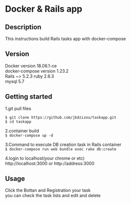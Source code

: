 # Docker & Rails app

## Description
This instructions build Rails tasks app with docker-compose

## Version
Docker version 18.06.1-ce  
docker-compose version 1.23.2  
Rails ~> 5.2.3
ruby 2.6.3  
mysql 5.7  

## Getting started
1.git pull files  
```
$ git clone https://github.com/jbdzizou/taskapp.git  
$ cd taskapp
```
2.container build  
`$ docker-compose up -d`

3.Command to execute DB creation task in Rails container  
`$ docker-compose run web bundle exec rake db:create`

4.login to localhost(your chrome or etc)  
http://localhost:3000 or http://address:3000

## Usage
Click the Bottan and Registration your task  
you can check the task lists and edit and delete
